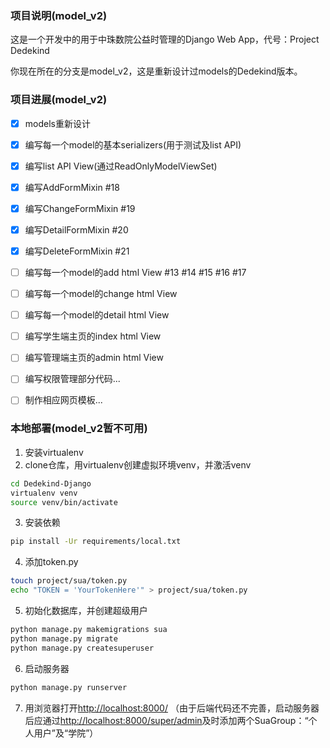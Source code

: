 ### 项目说明(model_v2)

这是一个开发中的用于中珠数院公益时管理的Django Web App，代号：Project Dedekind

你现在所在的分支是model_v2，这是重新设计过models的Dedekind版本。

### 项目进展(model_v2)

- [x] models重新设计
- [x] 编写每一个model的基本serializers(用于测试及list API)
- [x] 编写list API View(通过ReadOnlyModelViewSet)
- [x] 编写AddFormMixin #18
- [x] 编写ChangeFormMixin #19
- [x] 编写DetailFormMixin #20
- [x] 编写DeleteFormMixin #21
- [ ] 编写每一个model的add html View #13 #14 #15 #16 #17
- [ ] 编写每一个model的change html View
- [ ] 编写每一个model的detail html View
- [ ] 编写学生端主页的index html View
- [ ] 编写管理端主页的admin html View
- [ ] 编写权限管理部分代码...
- [ ] 制作相应网页模板...


### 本地部署(model_v2暂不可用)

1. 安装virtualenv
2. clone仓库，用virtualenv创建虚拟环境venv，并激活venv

```bash
cd Dedekind-Django
virtualenv venv
source venv/bin/activate
```

3. 安装依赖

```bash
pip install -Ur requirements/local.txt
```

4. 添加token.py

```bash
touch project/sua/token.py
echo "TOKEN = 'YourTokenHere'" > project/sua/token.py
```

5. 初始化数据库，并创建超级用户

```bash
python manage.py makemigrations sua
python manage.py migrate
python manage.py createsuperuser
```

6. 启动服务器

```bash
python manage.py runserver
```

7. 用浏览器打开[http://localhost:8000/](http://localhost:8000/)
（由于后端代码还不完善，启动服务器后应通过[http://localhost:8000/super/admin](http://localhost/super/admin:8000/)及时添加两个SuaGroup：“个人用户”及“学院”）
